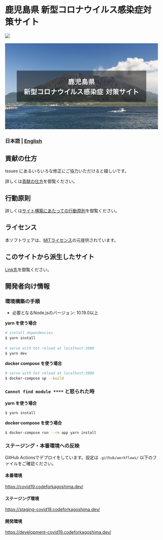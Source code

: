 # 鹿児島県 新型コロナウイルス感染症対策サイト

![](https://github.com/codeforkagoshima/covid19/workflows/production%20deploy/badge.svg)

[![鹿児島県 新型コロナウイルス感染症対策サイト](./static/ogp.png)](https://covid19.codeforkagoshima.dev/)

### 日本語 | [English](./README_EN.md)

## 貢献の仕方
Issues にあるいろいろな修正にご協力いただけると嬉しいです。

詳しくは[貢献の仕方](./.github/CONTRIBUTING.md)を御覧ください。


## 行動原則
詳しくは[サイト構築にあたっての行動原則](./.github/CODE_OF_CONDUCT.md)を御覧ください。

## ライセンス
本ソフトウェアは、[MITライセンス](./LICENSE.txt)の元提供されています。

## このサイトから派生したサイト

[Link先](./forkedSites.md)を御覧ください。

## 開発者向け情報

### 環境構築の手順

- 必要となるNode.jsのバージョン: 10.19.0以上

**yarn を使う場合**
```bash
# install dependencies
$ yarn install

# serve with hot reload at localhost:3000
$ yarn dev
```

**docker compose を使う場合**
```bash
# serve with hot reload at localhost:3000
$ docker-compose up --build
```

### `Cannot find module ****` と怒られた時

**yarn を使う場合**
```bash
$ yarn install
```

**docker compose を使う場合**
```bash
$ docker-compose run --rm app yarn install
```

### ステージング・本番環境への反映
GitHub Actionsでデプロイをしています。設定は `.github/workflows/` 以下のファイルをご確認ください。

#### 本番環境
https://covid19.codeforkagoshima.dev/

#### ステージング環境
https://staging-covid19.codeforkagoshima.dev/

#### 開発環境
https://development-covid19.codeforkagoshima.dev/
